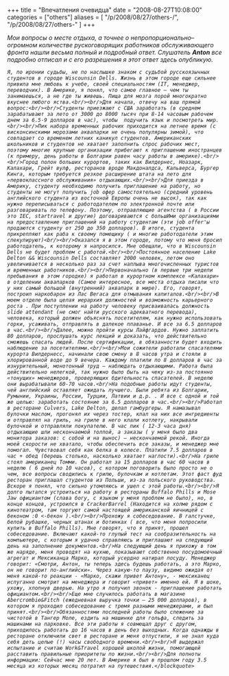 +++
title = "Впечатления очевидца"
date = "2008-08-27T10:08:00"
categories = ["others"]
aliases = [
    "/p/2008/08/27/others-/",
    "/p/2008/08/27/others-"
]
+++


<em>Мои вопросы о месте отдыха, а точнее о непропорционально–огромном количестве рускоговорящих работников обслуживающего фронта нашли весьма полный и подробный ответ. Слушатель <strong>Anton</strong> все подробно отписал и с его разрешения я этот ответ здесь опубликую.

<!-- more -->

	Я, по иронии судьбы, не по наслышке знаком с судьбой русскоязычных студентов в городе Wiscounsin Dells. Жизнь в этом городе еще сильнее привила мне любовь к учебе, своей специальностям (IT, менеджер, переводчик). В Америке, я понял, что самое главное — чем ты занимаешься, а не где ты живешь. Пища для мозга порой многократно вкуснее любого яства.<br/><br/>Для начала, отвечу на ваш прямой вопрос:<br/><br/>Студенты приезжают с США заработать (в среднем зарабатывают за лето от 3000 до 8000 тысяч при 8-14 часовым рабочем днем за 6.5-9 долларов в час), чтобы  подучить язык и посмотреть мир.<br/><br/>Пик набора временных рабочих приходится на летнее время (с висконсинскими морозами аквапарки не очень популярны зимой), что совпадает со временем летних каникул студентов. Американских школьников и студентов не хватает заполнить спрос рабочих мест, поэтому многие крупные организации прибегают к приглашению иностранцев (к примеру, день работы в Болгарии равен часу работы в америке).<br/><br/>Город полон больших курортов, таких как Вилдернес, Ноазарк, Калахари, Грейт вулф, ресторанов вроде Макдоналдса, Кальверса, Бургер Кинга, которым требуется резкое расширение штата на лето для «первоклассного обслуживания» отдыхающих.<br/><br/>Для приезда в Америку, студенту необходимо получить приглашение на работу, но студенты не могут получить job офер самостоятельно (средний уровень английского студента из восточной Европы очень не высок), так как нужно переписываться с работодателем по электронной почте или разговаривать по телефону. Поэтому, отправляющие агентства ( в России это IEC, startravel и другие) договариваются с большИми организациями на предоставление приглашений на работу студентам (эти job offer'ы продаются студенту от 250 до 350 долларов). В итоге, студента прикрепляют как раба к своему помещику ( и многие работодатели этим спекулируют)<br/><br/>Оказался я в этом городе, потому что меня бросил работодатель, к которому я напросился. Мне обещали, что в Wiscounsin Dells не будет проблем с работой.<br/><br/>Постоянное население Lake Delton && Wiscounsin Dells составляет 2000 человек, летом оно увеличивается в несколько раз за счет наплыва многочисленных туристов и временных работников.<br/><br/>Первоначально (в первые три недели пребывания в этом городке) я работал в курортном комплексе «Калахари» в отделении аквапарков (Самое интересное, все места отдыха писали что у них самый большой (внутренний) аквапарк в мире). Его, говорят, построил наркобарон из Лас Вегаса для отмывания капиталов.<br/><br/>В моем отделе была целая иерархия должностей и возможность карьерного роста . При поступлении на работу человеку присваивалась должность slide attendant (не смог найти русского адекватного перевода), человека, который должен объяснять посетителям, как нужно использовать горки, усаживать, отправлять в далекое плаванье. И все за 6.5 долларов в час.<br/><br/>Далее, можно пройти курсы Лайфгардов. Нужно заплатить 80 долларов, прослушать курс лекций и доказать, что действительно сможешь спасать людей. После сертификации, в обязанности будет входить наблюдение за посетителями.<br/><br/>Мои сожители работали спасателями курорта Вилдернесс, начинали свою смену в 8 часов утра и стояли в хлорированной воде до 9 вечера. Каждому платили по 8 долларов в час за изнурительный, монотонный труд — наблюдать отдыхающими. Работа была действительно нелегкой, так нужно было быть на чеку из-за постоянно «тонущих» менеджеров, проверяющих бдительность спасателей. В неделю они вырабатывали 60-70 часов.<br/>На подобные работы идут студенты, чей английский оставляет ожидать лучшего. Были ребята из Болгарии, Румынии, Украины, России, Турции, Латвии и д.р. . И все с одной и той же целью: заработать состояние за 6.5 долларов в час.<br/><br/>Работал в ресторане Culvers, Lake Delton, делал гамбургеры. Я намазывал булочки маслом, прогонял их через тостер, клал на них все ингредиенты и отправлял на гриль, на гриле в него клали котлету, накрывали булочкой и отправляли покупателю. В час пик ( 12-3 часа дня) отдыхающие шли нескончаемой толпой, а заказы ( у меня было два монитора заказов: с собой и на вынос) — нескончаемой рекой. Иногда моей скорости не хватало, чтобы обеспечить все заказы, и менеджер мне помогал. Чувствовал себя как белка в колесе. Платили 7.5 долларов в час + обед (берешь столько, насколько хватает наглости).<br/>На гриле стоял американец Томми. Он работал за 15 долларов в час 60 часов в неделю ( 6 дней по 10 часов), с котором поговорить было просто не о чем, все вопросы сводились к грилю, булочкам и котлетам. Этот фаст фуд ресторан приглашал студентов из Польши, из-за польского руководства. Вскоре я понял, что сильно утомляюсь и ушел с этой работы.<br/><br/>Я долго пытался устроиться на работу в рестораны Buffalo Phills и Mose Jaw официантом (слава богу, с языком у меня проблем не было), но, в конце концов, устроился в CrackerBarrel (Находится на холме рядом с кинотеатром, там торгуют самой настоящей американской яичницей с беконом :0 <-бекон ).<br/><br/>Прохожу я собеседование. В галстучке, белой рубашке, черных штанах и ботинках ( все, что меня попросили купить в Buffalo Phills). Мне говорят, что я принят, прошел собеседование. Включают какой-то глупый тест на сообразительность на компьютере, с которым я удачно справляюсь и приглашают на следующий день на заполнение документов.<br/>На следующий день я прихожу в том же наряде, меня проводят на кухню, показывают собственно посудомоечный агрегат и Мексиканца Марко, который усердно натирал посуду. Менеджер говорит: «Смотри, Антон, ты теперь здесь будешь работать, а это Марко, он не говорит по-английски». Через какую-то паузу, видимо ожидая от меня какой-то реакции - «Марко, скажи привет Антону», - мексиканец испуганно смотрит на менеджера и говорит «привет» именно ей. Я в шоке, ухожу, хлопнув дверью. На утро я получил звонок - приглашение работать официантом.<br/><br/>Еще мне случилось работать в магазине Abercrombie&Fitch (ежедневная выручка точки — 25 000 долларов), в котором я проходил собеседование с тремя разными менеджерами, и был принят.<br/><br/>Обязанностями последней работы было слежение за чистотой в Тангер Моле, ездить на машинке для гольфа, следить за машинами на парковке. Все эти работы я совмещал друг с другом, приходилось работать до 16 часов в день без выходных. Когда однажды в ресторане отключили свет в ресторане и меня отпустили, я не знал куда себя деть целые (!) часы свободного времени.<br/><br/>Я выдержал испытание и считаю Work&Travel хорошей школой жизни, помогающей расставить правильные приоритеты по жизни.<br/><br/>Для полноты информации: Сейчас мне 20 лет. В Америке я был в прошлом году 3.5 месяца из которых месяц потратил на путешествия.</blockquote>